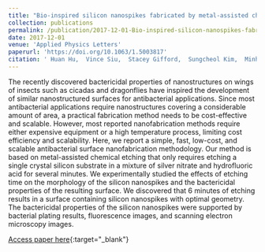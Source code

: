 ```yaml
---
title: "Bio-inspired silicon nanospikes fabricated by metal-assisted chemical etching for antibacterial surfaces"
collection: publications
permalink: /publication/2017-12-01-Bio-inspired-silicon-nanospikes-fabricated-by-metal-assisted-chemical-etching-for-antibacterial-surfaces
date: 2017-12-01
venue: 'Applied Physics Letters'
paperurl: 'https://doi.org/10.1063/1.5003817'
citation: ' Huan Hu,  Vince Siu,  Stacey Gifford,  Sungcheol Kim,  Minhua Lu,  Pablo Meyer,  Gustavo Stolovitzky, &quot;Bio-inspired silicon nanospikes fabricated by metal-assisted chemical etching for antibacterial surfaces.&quot; Applied Physics Letters, 2017.'
---
```

The recently discovered bactericidal properties of nanostructures on wings of insects such as cicadas and dragonflies have inspired the development of similar nanostructured surfaces for antibacterial applications. Since most antibacterial applications require nanostructures covering a considerable amount of area, a practical fabrication method needs to be cost-effective and scalable. However, most reported nanofabrication methods require either expensive equipment or a high temperature process, limiting cost efficiency and scalability. Here, we report a simple, fast, low-cost, and scalable antibacterial surface nanofabrication methodology. Our method is based on metal-assisted chemical etching that only requires etching a single crystal silicon substrate in a mixture of silver nitrate and hydrofluoric acid for several minutes. We experimentally studied the effects of etching time on the morphology of the silicon nanospikes and the bactericidal properties of the resulting surface. We discovered that 6 minutes of etching results in a surface containing silicon nanospikes with optimal geometry. The bactericidal properties of the silicon nanospikes were supported by bacterial plating results, fluorescence images, and scanning electron microscopy images.

[Access paper here](https://doi.org/10.1063/1.5003817){:target="_blank"}
